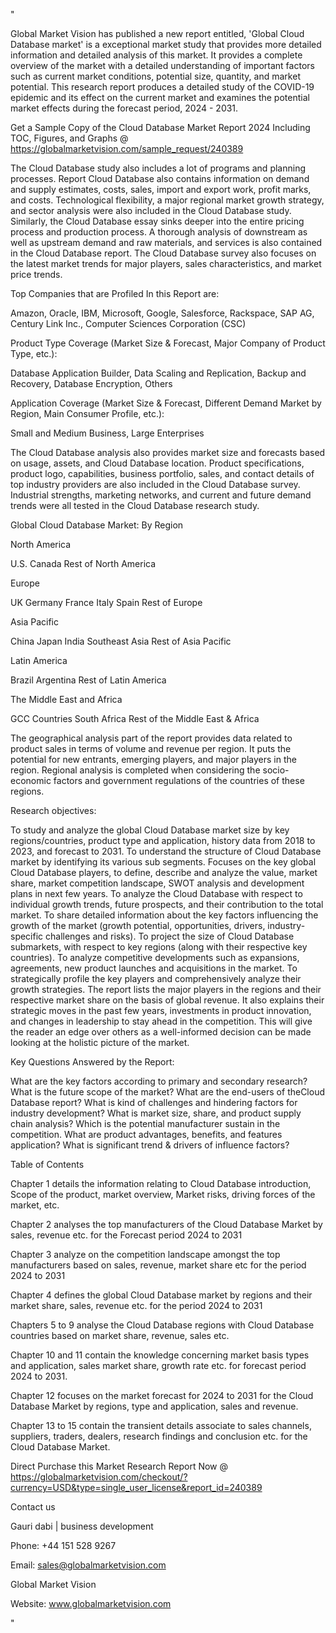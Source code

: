 "

Global Market Vision has published a new report entitled, 'Global Cloud Database market' is a exceptional market study that provides more detailed information and detailed analysis of this market. It provides a complete overview of the market with a detailed understanding of important factors such as current market conditions, potential size, quantity, and market potential. This research report produces a detailed study of the COVID-19 epidemic and its effect on the current market and examines the potential market effects during the forecast period, 2024 - 2031.

Get a Sample Copy of the Cloud Database Market Report 2024 Including TOC, Figures, and Graphs @ https://globalmarketvision.com/sample_request/240389

The Cloud Database study also includes a lot of programs and planning processes. Report Cloud Database also contains information on demand and supply estimates, costs, sales, import and export work, profit marks, and costs. Technological flexibility, a major regional market growth strategy, and sector analysis were also included in the Cloud Database study. Similarly, the Cloud Database essay sinks deeper into the entire pricing process and production process. A thorough analysis of downstream as well as upstream demand and raw materials, and services is also contained in the Cloud Database report. The Cloud Database survey also focuses on the latest market trends for major players, sales characteristics, and market price trends.

Top Companies that are Profiled In this Report are:

Amazon, Oracle, IBM, Microsoft, Google, Salesforce, Rackspace, SAP AG, Century Link Inc., Computer Sciences Corporation (CSC)

Product Type Coverage (Market Size & Forecast, Major Company of Product Type, etc.):

Database Application Builder, Data Scaling and Replication, Backup and Recovery, Database Encryption, Others

Application Coverage (Market Size & Forecast, Different Demand Market by Region, Main Consumer Profile, etc.):

Small and Medium Business, Large Enterprises

The Cloud Database analysis also provides market size and forecasts based on usage, assets, and Cloud Database location. Product specifications, product logo, capabilities, business portfolio, sales, and contact details of top industry providers are also included in the Cloud Database survey. Industrial strengths, marketing networks, and current and future demand trends were all tested in the Cloud Database research study.

Global Cloud Database Market: By Region

North America

U.S. Canada
Rest of North America

Europe

UK
Germany
France
Italy
Spain
Rest of Europe

Asia Pacific

China
Japan
India
Southeast Asia
Rest of Asia Pacific

Latin America

Brazil
Argentina
Rest of Latin America

The Middle East and Africa

GCC Countries
South Africa
Rest of the Middle East & Africa

The geographical analysis part of the report provides data related to product sales in terms of volume and revenue per region. It puts the potential for new entrants, emerging players, and major players in the region. Regional analysis is completed when considering the socio-economic factors and government regulations of the countries of these regions.

Research objectives:

To study and analyze the global Cloud Database market size by key regions/countries, product type and application, history data from 2018 to 2023, and forecast to 2031.
To understand the structure of Cloud Database market by identifying its various sub segments.
Focuses on the key global Cloud Database players, to define, describe and analyze the value, market share, market competition landscape, SWOT analysis and development plans in next few years.
To analyze the Cloud Database with respect to individual growth trends, future prospects, and their contribution to the total market.
To share detailed information about the key factors influencing the growth of the market (growth potential, opportunities, drivers, industry-specific challenges and risks).
To project the size of Cloud Database submarkets, with respect to key regions (along with their respective key countries).
To analyze competitive developments such as expansions, agreements, new product launches and acquisitions in the market.
To strategically profile the key players and comprehensively analyze their growth strategies.
The report lists the major players in the regions and their respective market share on the basis of global revenue. It also explains their strategic moves in the past few years, investments in product innovation, and changes in leadership to stay ahead in the competition. This will give the reader an edge over others as a well-informed decision can be made looking at the holistic picture of the market.

Key Questions Answered by the Report:

What are the key factors according to primary and secondary research?
What is the future scope of the market?
What are the end-users of theCloud Database report?
What is kind of challenges and hindering factors for industry development?
What is market size, share, and product supply chain analysis?
Which is the potential manufacturer sustain in the competition.
What are product advantages, benefits, and features application?
What is significant trend & drivers of influence factors?

Table of Contents

Chapter 1 details the information relating to Cloud Database introduction, Scope of the product, market overview, Market risks, driving forces of the market, etc.

Chapter 2 analyses the top manufacturers of the Cloud Database Market by sales, revenue etc. for the Forecast period 2024 to 2031

Chapter 3 analyze on the competition landscape amongst the top manufacturers based on sales, revenue, market share etc for the period 2024 to 2031

Chapter 4 defines the global Cloud Database market by regions and their market share, sales, revenue etc. for the period 2024 to 2031

Chapters 5 to 9 analyse the Cloud Database regions with Cloud Database countries based on market share, revenue, sales etc.

Chapter 10 and 11 contain the knowledge concerning market basis types and application, sales market share, growth rate etc. for forecast period 2024 to 2031.

Chapter 12 focuses on the market forecast for 2024 to 2031 for the Cloud Database Market by regions, type and application, sales and revenue.

Chapter 13 to 15 contain the transient details associate to sales channels, suppliers, traders, dealers, research findings and conclusion etc. for the Cloud Database Market.

Direct Purchase this Market Research Report Now @ https://globalmarketvision.com/checkout/?currency=USD&type=single_user_license&report_id=240389

Contact us

Gauri dabi | business development

Phone: +44 151 528 9267

Email: sales@globalmarketvision.com

Global Market Vision

Website: www.globalmarketvision.com

"
